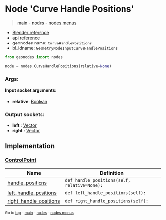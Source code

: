 # Node 'Curve Handle Positions'

> [main](../structure.md) - [nodes](nodes.md) - [nodes menus](nodes_menus.md)

- [Blender reference](https://docs.blender.org/manual/en/latest/modeling/geometry_nodes/curve/curve_handle_position.html)
- [api reference](https://docs.blender.org/api/current/bpy.types.GeometryNodeInputCurveHandlePositions.html)
- geonodes name: `CurveHandlePositions`
- bl_idname: `GeometryNodeInputCurveHandlePositions`

```python
from geonodes import nodes

node = nodes.CurveHandlePositions(relative=None)
```

### Args:

#### Input socket arguments:

- **relative**: [Boolean](Boolean.md)

### Output sockets:

- **left** : [Vector](Vector.md)
- **right** : [Vector](Vector.md)

## Implementation

### [ControlPoint](ControlPoint.md)

| Name | Definition |
|------|------------|
 | [handle_positions](ControlPoint.md#handle_positions) | `def handle_positions(self, relative=None):` |
 | [left_handle_positions](ControlPoint.md#left_handle_positions-property) | `def left_handle_positions(self):` |
 | [right_handle_positions](ControlPoint.md#right_handle_positions-property) | `def right_handle_positions(self):` |

<sub>Go to [top](#node-Curve-Handle-Positions) - [main](../structure.md) - [nodes](nodes.md) - [nodes menus](nodes_menus.md)</sub>

